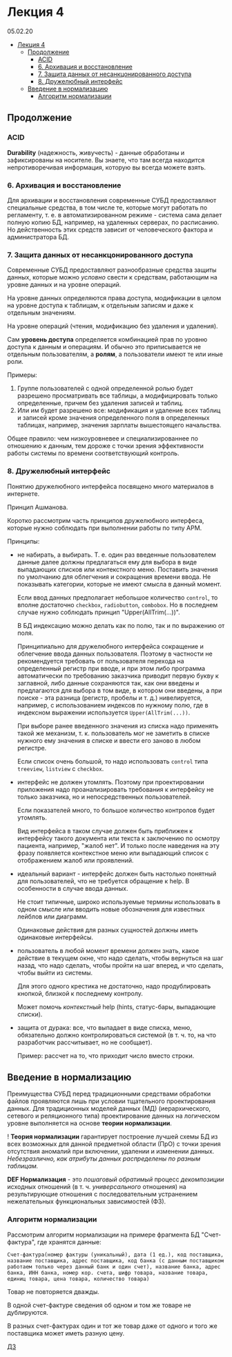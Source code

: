 # Лекция 4

05.02.20

- [Лекция 4](#Лекция-4)
  - [Продолжение](#Продолжение)
    - [ACID](#acid)
    - [6. Архивация и восстановление](#6-Архивация-и-восстановление)
    - [7. Защита данных от несанкцонированного доступа](#7-Защита-данных-от-несанкцонированного-доступа)
    - [8. Дружелюбный интерфейс](#8-Дружелюбный-интерфейс)
  - [Введение в нормализацию](#Введение-в-нормализацию)
    - [Алгоритм нормализации](#Алгоритм-нормализации)

## Продолжение

### ACID

__Durability__ (надежность, живучесть) - данные обработаны и зафиксированы на носителе. Вы знаете, что там всегда находится непротиворечивая информация, которую вы всегда можете взять.

### 6. Архивация и восстановление

Для архивации и восстановления современные СУБД предоставляют специальные средства, в том числе те, которые могут работать по регламенту, т. е. в автоматизированном режиме - система сама делает полную копию БД, например, на удаленных серверах, по расписанию. Но действенность этих средств зависит от человеческого фактора и администратора БД.

### 7. Защита данных от несанкцонированного доступа

Современные СУБД предоставляют разнообразные средства защиты данных, которые можно _условно_ свести к средствам, работающим на уровне данных и на уровне операций.

На уровне данных определяются права доступа, модификации в целом на уровне доступа к таблицам, к отдельным записям и даже к отдельным значениям.

На уровне операций (чтения, модификацию без удаления и удаления).

Сам __уровень доступа__ определяется комбинацией прав по уровню доступа к данным и операциям. И обычно это приписывается не отдельным пользователям, а __ролям__, а пользователи имеют те или иные роли.

Примеры:

1. Группе пользователей с одной определенной ролью будет разрешено просматривать все таблицы, а модифицировать только определенные, причем без удаления записей и таблиц.
2. Или им будет разрешено все: модификация и удаление всех таблиц и записей кроме значения определенного поля в определенных таблицах, например, значения зарплаты вышестоящего начальства.

Общее правило: чем низкоуровневее и специализированнее по отношению к данным, тем дороже с точки зрения эффективности работы системы по времени соответствующий контроль.

### 8. Дружелюбный интерфейс

Понятию дружелюбного интерфейса посвящено много материалов в интернете.

Принцип Ашманова.

Коротко рассмотрим часть принципов дружелюбного интерфеса, которые нужно соблюдать при выполнении работы по типу АРМ.

Принципы:

- не набирать, а выбирать. Т. е. один раз введенные пользователем данные далее должны предлагаться ему для выбора в виде выпадающих списков или контекстного меню. Поставить значения по умолчанию для облегчения и сокращения времени ввода. Не показывать категории, которые не имеют смысла в данный момент.

    Если ввод данных предполагает небольшое количество `control`, то вполне достаточно `checkbox`, `radiobutton`, `combobox`. Но в последнем случае нужно соблюдать принцип "Upper(AllTrim(...))".

    В БД индексацию можно делать как по полю, так и по выражению от поля.

    Принципиально для дружелюбного интерфейса сокращение и облегчение ввода данных пользователя. Поэтому в частности не рекомендуется требовать от пользователя перехода на определенный регистр при вводе, и при этом либо программа автоматически по требованию заказчика приводит первую букву к заглавной, либо данные сохраняются так, как они введены и предлагаются для выбора в том виде, в котором они введены, а при поиске - эта разница (регистр, пробелы и т. д.) нивелируется, например, с использованием индексов по нужному полю, где в индексном выражении используется `Upper(AllTrim(...))`.

    При выборе ранее введенного значения из списка надо применять такой же механизм, т. к. пользователь мог не заметить в списке нужного ему значения в списке и ввести его заново в любом регистре.

    Если список очень большой, то надо использовать `control` типа `treeview`, `listview` с `checkbox`.

- интерфейс не должен утомлять. Поэтому при проектировании приложения надо проанализировать требования к интерфейсу не только заказчика, но и непосредственных пользователей.

    Если показателей много, то большое количество контролов будет утомлять.

    Вид интерфейса в таком случае должен быть приближен к интерфейсу такого документа или текста к заключению по осмотру пациента, например, "жалоб нет". И только после наведения на эту фразу появляется контекстное меню или выпадающий список с отображением жалоб или проявлений.

- идеальный вариант - интерфейс должен быть настолько понятный для пользователей, что не требуется обращение к help. В особенности в случае ввода данных.

    Не стоит типичные, широко используемые термины использовать в одном смысле или вводить новые обозначения для известных лейблов или диаграмм.

    Одинаковые действия для разных сущностей должны иметь одинаковые интерфейсы.

- пользователь в любой момент времени должен знать, какое действие в текущем окне, что надо сделать, чтобы вернуться на шаг назад, что надо сделать, чтобы пройти на шаг вперед, и что сделать, чтобы выйти из системы.

    Для этого одного крестика не достаточно, надо продублировать кнопкой, близкой к последнему контролу.

    Может помочь _контекстный_ help (hints, статус-бары, выпадающие списки).

- защита от дурака: все, что выпадает в виде списка, меню, обязательно должно контролироваться системой (в т. ч. то, на что разработчик рассчитывает, но не сообщает).

    Пример: рассчет на то, что приходит число вместо строки.

## Введение в нормализацию

Преимущества СУБД перед традиционными средствами обработки файлов проявляются лишь при условии тщательного проектирования данных. Для традиционных моделей данных (МД) (иерархического, сетевого и реляционного типа) проектирование данных на логическом уровне выполняется на основе __теории нормализации__.

! __Теория нормализации__ гарантирует построение лучшей схемы БД из всех возможных для данной предметной области (ПрО) с точки зрения отсутствия аномалий при включении, удалении и изменении данных. _Небезразлично, как атрибуты данных распределены по разным таблицам._

__DEF Нормализация__ - это _пошаговый_ _обратимый_ процесс _декомпозиции_ исходных отношений (в т. ч. _универсального_ отношения) на результирующие отношения с последовательным устранением нежелательных функциональных зависимостей (ФЗ).

### Алгоритм нормализации

Рассмотрим алгоритм нормализации на примере фрагмента БД "Счет-фактура", где хранятся данные:

    Счет-фактура(номер фактуры (уникальный), дата (1 ед.), код поставщика, название поставщика, адрес поставщика, код банка (с данным поставщиком работаем только через данный банк и один счет), название банка, адрес банка, ИНН банка, номер кор. счета, шифр товара, название товара, единиц товара, цена товара, количество товара)

Товар не повторяется дважды.

В одной счет-фактуре сведения об одном и том же товаре не дублируются.

В разных счет-фактурах один и тот же товар даже от одного и того же поставщика может иметь разную цену.

[ДЗ](Homework4.md)
